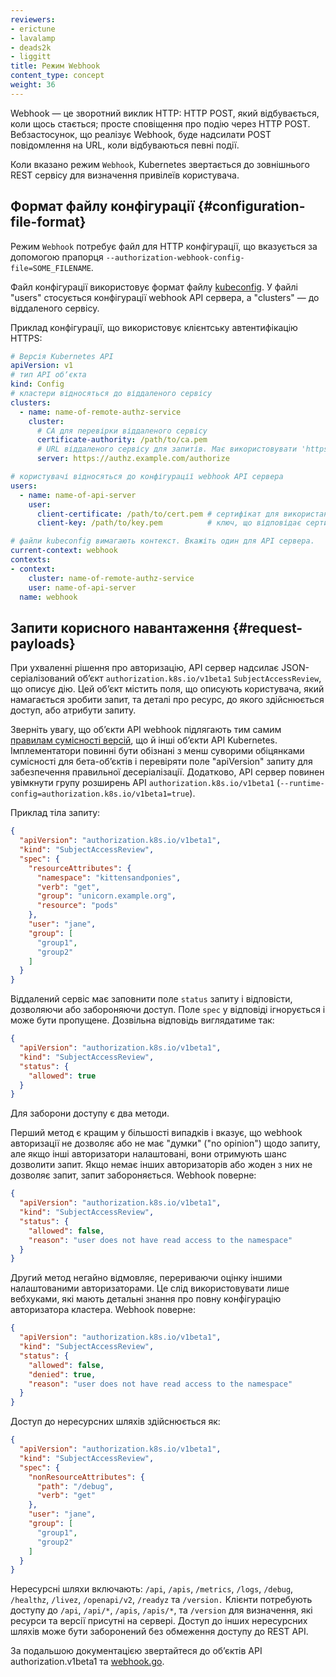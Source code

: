 ```yaml
---
reviewers:
- erictune
- lavalamp
- deads2k
- liggitt
title: Режим Webhook
content_type: concept
weight: 36
---
```


<!-- overview -->

Webhook — це зворотний виклик HTTP: HTTP POST, який відбувається, коли щось стається; просте сповіщення про подію через HTTP POST. Вебзастосунок, що реалізує Webhook, буде надсилати POST повідомлення на URL, коли відбуваються певні події.

<!-- body -->

Коли вказано режим `Webhook`, Kubernetes звертається до зовнішнього REST сервісу для визначення привілеїв користувача.

## Формат файлу конфігурації {#configuration-file-format}

Режим `Webhook` потребує файл для HTTP конфігурації, що вказується за допомогою прапорця `--authorization-webhook-config-file=SOME_FILENAME`.

Файл конфігурації використовує формат файлу [kubeconfig](/docs/tasks/access-application-cluster/configure-access-multiple-clusters/). У файлі "users" стосується конфігурації webhook API сервера, а "clusters" — до віддаленого сервісу.

Приклад конфігурації, що використовує клієнтську автентифікацію HTTPS:

```yaml
# Версія Kubernetes API
apiVersion: v1
# тип API обʼєкта
kind: Config
# кластери відносяться до віддаленого сервісу
clusters:
  - name: name-of-remote-authz-service
    cluster:
      # CA для перевірки віддаленого сервісу
      certificate-authority: /path/to/ca.pem
      # URL віддаленого сервісу для запитів. Має використовувати 'https'. Не може включати параметри.
      server: https://authz.example.com/authorize

# користувачі відносяться до конфігурації webhook API сервера
users:
  - name: name-of-api-server
    user:
      client-certificate: /path/to/cert.pem # сертифікат для використання webhook втулком
      client-key: /path/to/key.pem          # ключ, що відповідає сертифікату

# файли kubeconfig вимагають контекст. Вкажіть один для API сервера.
current-context: webhook
contexts:
- context:
    cluster: name-of-remote-authz-service
    user: name-of-api-server
  name: webhook
```

## Запити корисного навантаження {#request-payloads}

При ухваленні рішення про авторизацію, API сервер надсилає JSON- серіалізований обʼєкт `authorization.k8s.io/v1beta1` `SubjectAccessReview`, що описує дію. Цей обʼєкт містить поля, що описують користувача, який намагається зробити запит, та деталі про ресурс, до якого здійснюється доступ, або атрибути запиту.

Зверніть увагу, що обʼєкти API webhook підлягають тим самим [правилам сумісності версій](/docs/concepts/overview/kubernetes-api/), що й інші обʼєкти API Kubernetes. Імплементатори повинні бути обізнані з менш суворими обіцянками сумісності для бета-обʼєктів і перевіряти поле "apiVersion" запиту для забезпечення правильної десеріалізації. Додатково, API сервер повинен увімкнути групу розширень API `authorization.k8s.io/v1beta1` (`--runtime-config=authorization.k8s.io/v1beta1=true`).

Приклад тіла запиту:

```json
{
  "apiVersion": "authorization.k8s.io/v1beta1",
  "kind": "SubjectAccessReview",
  "spec": {
    "resourceAttributes": {
      "namespace": "kittensandponies",
      "verb": "get",
      "group": "unicorn.example.org",
      "resource": "pods"
    },
    "user": "jane",
    "group": [
      "group1",
      "group2"
    ]
  }
}
```

Віддалений сервіс має заповнити поле `status` запиту і відповісти, дозволяючи або забороняючи доступ. Поле `spec` у відповіді ігнорується і може бути пропущене. Дозвільна відповідь виглядатиме так:

```json
{
  "apiVersion": "authorization.k8s.io/v1beta1",
  "kind": "SubjectAccessReview",
  "status": {
    "allowed": true
  }
}
```

Для заборони доступу є два методи.

Перший метод є кращим у більшості випадків і вказує, що webhook авторизації не дозволяє або не має "думки" ("no opinion") щодо запиту, але якщо інші авторизатори налаштовані, вони отримують шанс дозволити запит. Якщо немає інших авторизаторів або жоден з них не дозволяє запит, запит забороняється. Webhook поверне:

```json
{
  "apiVersion": "authorization.k8s.io/v1beta1",
  "kind": "SubjectAccessReview",
  "status": {
    "allowed": false,
    "reason": "user does not have read access to the namespace"
  }
}
```

Другий метод негайно відмовляє, перериваючи оцінку іншими налаштованими авторизаторами. Це слід використовувати лише вебхуками, які мають детальні знання про повну конфігурацію авторизатора кластера. Webhook поверне:

```json
{
  "apiVersion": "authorization.k8s.io/v1beta1",
  "kind": "SubjectAccessReview",
  "status": {
    "allowed": false,
    "denied": true,
    "reason": "user does not have read access to the namespace"
  }
}
```

Доступ до нересурсних шляхів здійснюється як:

```json
{
  "apiVersion": "authorization.k8s.io/v1beta1",
  "kind": "SubjectAccessReview",
  "spec": {
    "nonResourceAttributes": {
      "path": "/debug",
      "verb": "get"
    },
    "user": "jane",
    "group": [
      "group1",
      "group2"
    ]
  }
}
```

Нересурсні шляхи включають: `/api`, `/apis`, `/metrics`, `/logs`, `/debug`, `/healthz`, `/livez`, `/openapi/v2`, `/readyz` та  `/version.` Клієнти потребують доступу до `/api`, `/api/*`, `/apis`, `/apis/*`, та `/version` для визначення, які ресурси та версії присутні на сервері. Доступ до інших нересурсних шляхів може бути заборонений без обмеження доступу до REST API.

За подальшою документацією звертайтеся до обʼєктів API authorization.v1beta1 та [webhook.go](https://github.com/kubernetes/kubernetes/blob/master/staging/src/k8s.io/apiserver/plugin/pkg/authorizer/webhook/webhook.go).
